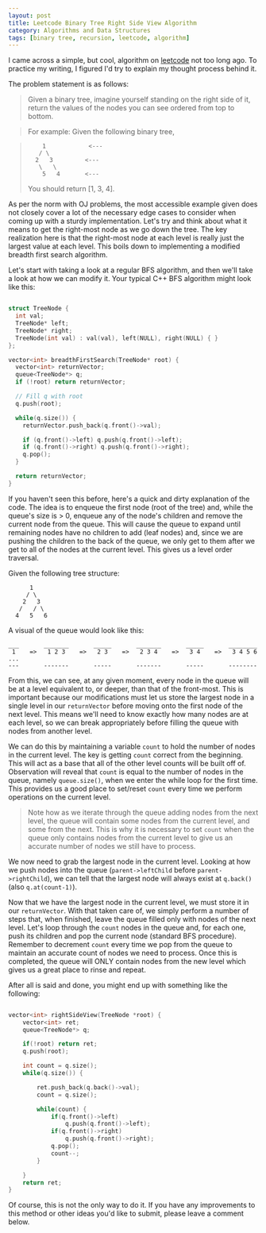 ```yaml
---
layout: post
title: Leetcode Binary Tree Right Side View Algorithm
category: Algorithms and Data Structures
tags: [binary tree, recursion, leetcode, algorithm]
---
```


I came across a simple, but cool, algorithm on
[leetcode](https://leetcode.com/problems/binary-tree-right-side-view/)
not too long ago. To practice my writing, I figured I'd try to explain
my thought process behind it.

The problem statement is as follows:

> Given a binary tree, imagine yourself standing on the right side of it,
return the values of the nodes you can see ordered from top to bottom.

> For example:
> Given the following binary tree,

>         1            <---
>        / \
>       2   3         <---
>        \   \
>         5   4       <---
>
> You should return [1, 3, 4].

As per the norm with OJ problems, the most accessible example given does not
closely cover a lot of the necessary edge cases to consider when coming up with
a sturdy implementation. Let's try and think about what it means to get the
right-most node as we go down the tree. The key realization here is that the
right-most node at each level is really just the largest value at each level.
This boils down to implementing a modified breadth first search algorithm.

Let's start with taking a look at a regular BFS algorithm, and then we'll take
a look at how we can modify it. Your typical C++ BFS algorithm might look like
this:

```cpp

struct TreeNode {
  int val;
  TreeNode* left;
  TreeNode* right;
  TreeNode(int val) : val(val), left(NULL), right(NULL) { }
};

vector<int> breadthFirstSearch(TreeNode* root) {
  vector<int> returnVector;
  queue<TreeNode*> q;
  if (!root) return returnVector;

  // Fill q with root
  q.push(root);

  while(q.size()) {
    returnVector.push_back(q.front()->val);

    if (q.front()->left) q.push(q.front()->left);
    if (q.front()->right) q.push(q.front()->right);
    q.pop();
  }

  return returnVector;
}

```

If you haven't seen this before, here's a quick and dirty explanation of
the code. The idea is to enqueue the first node (root of the tree) and,
while the queue's size is > 0, enqueue any of the node's children and
remove the current node from the queue. This will cause the queue to
expand until remaining nodes have no children to add (leaf nodes) and,
since we are pushing the children to the back of the queue, we only get
to them after we get to all of the nodes at the current level. This gives
us a level order traversal.

Given the following tree structure:

```
      1
     / \
    2   3
   /   / \
  4   5   6
```

A visual of the queue would look like this:

```
___       _______       _____       _______       _____       ________
 1    =>   1 2 3    =>   2 3    =>   2 3 4    =>   3 4    =>   3 4 5 6  ...
---       -------       -----       -------       -----       --------
```

From this, we can see, at any given moment, every node in the queue will
be at a level equivalent to, or deeper, than that of the front-most. This
is important because our modifications must let us store the largest node
in a single level in our `returnVector` before moving onto the first node
of the next level. This means we'll need to know exactly how many nodes are
at each level, so we can break appropriately before filling the queue with
nodes from another level.

We can do this by maintaining a variable `count` to hold the number of nodes
in the current level. The key is getting `count` correct from the beginning.
This will act as a base that all of the other level counts will be built off
of. Observation will reveal that `count` is equal to the number of nodes in the
queue, namely `queue.size()`, when we enter the while loop for the first time.
This provides us a good place to set/reset `count` every time we perform operations
on the current level.

> Note how as we iterate through the queue adding nodes from the next level, the
queue will contain some nodes from the current level, and some from the next. This
is why it is necessary to set `count` when the queue only contains nodes from the
current level to give us an accurate number of nodes we still have to process.

We now need to grab the largest node in the current level. Looking at how we push
nodes into the queue (`parent->leftChild` before `parent->rightChild`), we can tell
that the largest node will always exist at `q.back()` (also `q.at(count-1)`).

Now that we have the largest node in the current level, we must store it in our
`returnVector`. With that taken care of, we simply perform a number of steps that,
when finished, leave the queue filled only with nodes of the next level. Let's loop
through the `count` nodes in the queue and, for each one, push its children and pop
the current node (standard BFS procedure). Remember to decrement `count` every time
we pop from the queue to maintain an accurate count of nodes we need to process. Once
this is completed, the queue will ONLY contain nodes from the new level which gives us
a great place to rinse and repeat.

After all is said and done, you might end up with something like the following:

```cpp

vector<int> rightSideView(TreeNode *root) {
    vector<int> ret;
    queue<TreeNode*> q;

    if(!root) return ret;
    q.push(root);

    int count = q.size();
    while(q.size()) {

        ret.push_back(q.back()->val);
        count = q.size();

        while(count) {
            if(q.front()->left)
                q.push(q.front()->left);
            if(q.front()->right)
                q.push(q.front()->right);
            q.pop();
            count--;
        }

    }
    return ret;
}

```

Of course, this is not the only way to do it. If you have any improvements to this method
or other ideas you'd like to submit, please leave a comment below.
